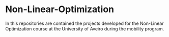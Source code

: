 # Non-Linear-Optimization
In this repositories are contained the projects developed for the Non-Linear Optimization course at the University of Aveiro during the mobility program.
